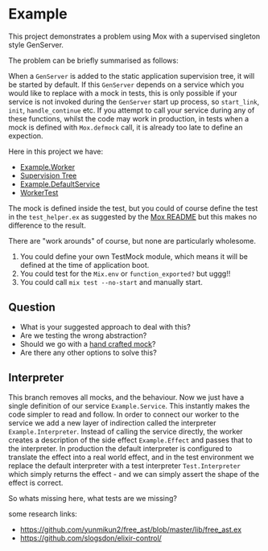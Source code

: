 # Example

This project demonstrates a problem using Mox with a supervised singleton style
GenServer.

The problem can be briefly summarised as follows:

When a `GenServer` is added to the static application supervision tree, it will
be started by default. If this `GenServer` depends on a service which you would
like to replace with a mock in tests, this is only possible if your service is
not invoked during the `GenServer` start up process, so `start_link`, `init`,
`handle_continue` etc. If you attempt to call your service during any of these
functions, whilst the code may work in production, in tests when a mock is
defined with `Mox.defmock` call, it is already too late to define an expection.

Here in this project we have:

- [Example.Worker](lib/example.worker.ex)
- [Supervision Tree](lib/example/application.ex)
- [Example.DefaultService](lib/example/default_service.ex)
- [WorkerTest](test/worker_test.ex)

The mock is defined inside the test, but you could of course define the test in
the `test_helper.ex` as suggested by the [Mox README](https://github.com/dashbitco/mox/blob/master/README.md) but this makes no difference to the result.

There are "work arounds" of course, but none are particularly wholesome.

1. You could define your own TestMock module, which means it will be defined at
the time of application boot.
2. You could test for the `Mix.env` or `function_exported?` but uggg!!
3. You could call `mix test --no-start` and manually start.

## Question

- What is your suggested approach to deal with this?
- Are we testing the wrong abstraction?
- Should we go with a [hand crafted mock](test/support/mock_service.ex)?
- Are there any other options to solve this?


## Interpreter

This branch removes all mocks, and the behaviour. Now we just have a single
definition of our service `Example.Service`. This instantly makes the code
simpler to read and follow. In order to connect our worker to the service we
add a new layer of indirection called the interpreter `Example.Interpreter`.
Instead of calling the service directly, the worker creates a description of
the side effect `Example.Effect` and passes that to the interpreter. In
production the default interpreter is configured to translate the effect into a
real world effect, and in the test environment we replace the default
interpreter with a test interpreter `Test.Interpreter` which simply returns
the effect - and we can simply assert the shape of the effect is correct.

So whats missing here, what tests are we missing?

some research links:
- https://github.com/yunmikun2/free_ast/blob/master/lib/free_ast.ex
- https://github.com/slogsdon/elixir-control/
